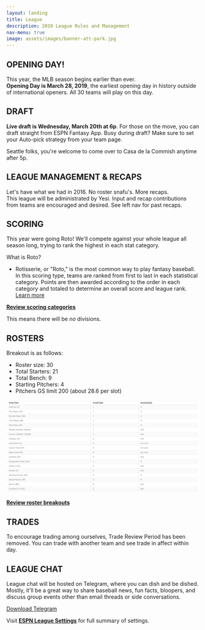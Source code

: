 ```yaml
---
layout: landing
title: League
description: 2019 League Rules and Management
nav-menu: true
image: assets/images/banner-att-park.jpg
---
```


## OPENING DAY!
This year, the MLB season begins earlier than ever. <br>
**Opening Day is March 28, 2019**, the earliest opening day in history outside of international openers. All 30 teams will play on this day.

## DRAFT
**Live draft is Wednesday, March 20th at 6p**. For those on the move, you can draft straight from ESPN Fantasy App. Busy during draft? Make sure to set your Auto-pick strategy from your team page.

Seattle folks, you're welcome to come over to Casa de la Commish anytime after 5p.

## LEAGUE MANAGEMENT & RECAPS
Let's have what we had in 2016. No roster snafu's. More recaps. <br>
This league will be administrated by Yesi. Input and recap contributions from teams are encouraged and desired. See left nav for past recaps.

## SCORING
This year were going Roto! We'll compete against your whole league all season long, trying to rank the highest in each stat category.

What is Roto?
* Rotisserie, or "Roto," is the most common way to play fantasy baseball. In this scoring type, teams are ranked from first to last in each statistical category. Points are then awarded according to the order in each category and totaled to determine an overall score and league rank. [Learn more](https://support.espn.com/hc/en-us/articles/360003913972-Scoring-Formats)

[**Review scoring categories**](http://fantasy.espn.com/baseball/league/settings?leagueId=96224&view=scoring)

This means there will be *no* divisions.

## ROSTERS
Breakout is as follows:
* Roster size: 30
* Total Starters: 21
* Total Bench: 9
* Starting Pitchers: 4
* Pitchers GS limit 200 (about 28.6 per slot)

![Roster](/assets/images/league-roster.png)

[**Review roster breakouts**](http://fantasy.espn.com/baseball/league/settings?leagueId=96224&view=rosters)

## TRADES
To encourage trading among ourselves, Trade Review Period has been removed. You can trade with another team and see trade in affect within day.

## LEAGUE CHAT
League chat will be hosted on Telegram, where you can dish and be dished. Mostly, it'll be a great way to share baseball news, fun facts, bloopers, and discuss group events other than email threads or side conversations.

[Download Telegram](https://telegram.org/)


Visit [**ESPN League Settings**](http://fantasy.espn.com/baseball/league/settings?leagueId=96224&seasonId=2019&view=summary) for full summary of settings.
